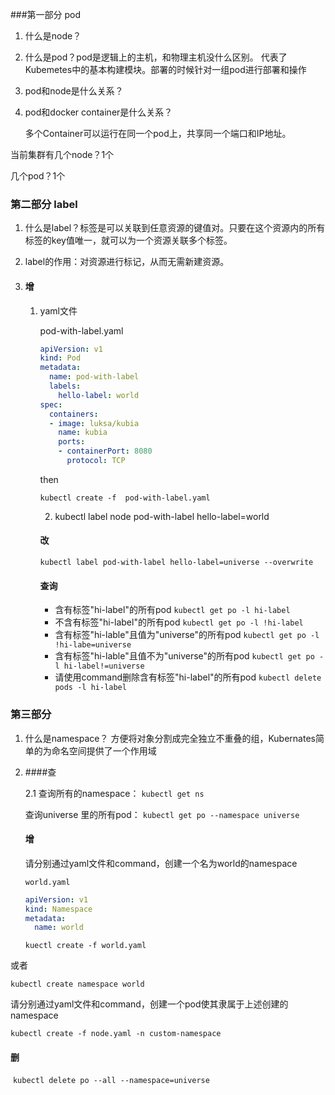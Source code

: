 ###第一部分 pod

1. 什么是node？

2. 什么是pod？pod是逻辑上的主机，和物理主机没什么区别。 代表了Kubemetes中的基本构建模块。部署的时候针对一组pod进行部署和操作

3. pod和node是什么关系？

4. pod和docker container是什么关系？

   多个Container可以运行在同一个pod上，共享同一个端口和IP地址。



当前集群有几个node？1个

几个pod？1个



### 第二部分 label

1. 什么是label？标签是可以关联到任意资源的键值对。只要在这个资源内的所有标签的key值唯一，就可以为一个资源关联多个标签。

2. label的作用：对资源进行标记，从而无需新建资源。

3. #### 增

   1. yaml文件

      pod-with-label.yaml

      ```yaml
      apiVersion: v1
      kind: Pod
      metadata:
        name: pod-with-label
        labels:
          hello-label: world
      spec:
        containers:
        - image: luksa/kubia
          name: kubia
          ports:
          - containerPort: 8080
          	protocol: TCP
      ```

      then

      `kubectl create -f  pod-with-label.yaml`

      2. kubectl label node pod-with-label hello-label=world

      #### 改

      `kubectl label pod-with-label hello-label=universe --overwrite  `

      #### 查询

      * 含有标签"hi-label"的所有pod `kubectl get po -l hi-label`
      * 不含有标签"hi-label"的所有pod `kubectl get po -l !hi-label`
      * 含有标签"hi-lable"且值为"universe"的所有pod `kubectl get po -l !hi-labe=universe`
      * 含有标签"hi-lable"且值不为"universe"的所有pod `kubectl get po -l hi-label!=universe`
      * 请使用command删除含有标签"hi-label"的所有pod `kubectl delete pods -l hi-label`

### 第三部分

1. 什么是namespace？ 方便将对象分割成完全独立不重叠的组，Kubernates简单的为命名空间提供了一个作用域

2. ####查

   2.1 查询所有的namespace： `kubectl get ns`

   查询universe 里的所有pod： `kubectl get po --namespace universe`

   #### 增

   请分别通过yaml文件和command，创建一个名为world的namespace

   `world.yaml`

   ```yaml
   apiVersion: v1
   kind: Namespace
   metadata:
     name: world
   ```

   `kuectl create -f world.yaml`

或者

`kubectl create namespace world`

​	请分别通过yaml文件和command，创建一个pod使其隶属于上述创建的namespace

`kubectl create -f node.yaml -n custom-namespace`

#### 	删

​	`kubectl delete po --all --namespace=universe`

